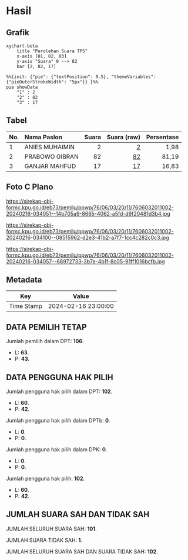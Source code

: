 # Hasil

## Grafik

```mermaid
xychart-beta
    title "Perolehan Suara TPS"
    x-axis [01, 02, 03]
    y-axis "Suara" 0 --> 82
    bar [2, 82, 17]
```

```mermaid
%%{init: {"pie": {"textPosition": 0.5}, "themeVariables": {"pieOuterStrokeWidth": "5px"}} }%%
pie showData
    "1" : 2
    "2" : 82
    "3" : 17
```

## Tabel

| No. | Nama Paslon    | Suara | Suara (raw) | Persentase |
|:--- |:-------------- | -----:| -----------:| ----------:|
| 1   | ANIES MUHAIMIN | 2     | [2][p-1]    | 1,98       |
| 2   | PRABOWO GIBRAN | 82    | [82][p-2]   | 81,19      |
| 3   | GANJAR MAHFUD  | 17    | [17][p-3]   | 16,83      |


[p-1]: https://github.com/gigit-pemilu/pemilu-2024-76-sulawesi-barat/blob/main/pilpres/hitung-suara/sub/76-sulawesi-barat/sub/06-mamuju-tengah/sub/03-budong-budong/sub/2011-lembah-hada/sub/002-tps/sub/paslon-1.txt
[p-2]: https://github.com/gigit-pemilu/pemilu-2024-76-sulawesi-barat/blob/main/pilpres/hitung-suara/sub/76-sulawesi-barat/sub/06-mamuju-tengah/sub/03-budong-budong/sub/2011-lembah-hada/sub/002-tps/sub/paslon-2.txt
[p-3]: https://github.com/gigit-pemilu/pemilu-2024-76-sulawesi-barat/blob/main/pilpres/hitung-suara/sub/76-sulawesi-barat/sub/06-mamuju-tengah/sub/03-budong-budong/sub/2011-lembah-hada/sub/002-tps/sub/paslon-3.txt

## Foto C Plano

https://sirekap-obj-formc.kpu.go.id/eb73/pemilu/ppwp/76/06/03/20/11/7606032011002-20240216-034051--14b705a9-8665-4062-a5fd-d9f20481d3b4.jpg

https://sirekap-obj-formc.kpu.go.id/eb73/pemilu/ppwp/76/06/03/20/11/7606032011002-20240216-034100--08515962-d2e3-41b2-a7f7-1cc4c282c0c3.jpg

https://sirekap-obj-formc.kpu.go.id/eb73/pemilu/ppwp/76/06/03/20/11/7606032011002-20240216-034057--68972733-3b7e-4b1f-8c05-91ff1016bcfb.jpg


## Metadata

| Key        | Value               |
| ---------- | ------------------- |
| Time Stamp | 2024-02-16 23:00:00 |


## DATA PEMILIH TETAP

Jumlah pemilih dalam DPT: **106**.
 * L: **63**.
 * P: **43**.

## DATA PENGGUNA HAK PILIH

Jumlah pengguna hak pilih dalam DPT: **102**.
 * L: **60**.
 * P: **42**.

Jumlah pengguna hak pilih dalam DPTb: **0**.
 * L: **0**.
 * P: **0**.

Jumlah pengguna hak pilih dalam DPK: **0**.
 * L: **0**.
 * P: **0**.

Jumlah pengguna hak pilih: **102**.
 * L: **60**.
 * P: **42**.

## JUMLAH SUARA SAH DAN TIDAK SAH

JUMLAH SELURUH SUARA SAH: **101**.

JUMLAH SUARA TIDAK SAH: **1**.

JUMLAH SELURUH SUARA SAH DAN SUARA TIDAK SAH: **102**.


